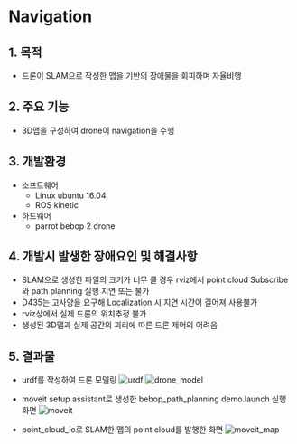 Navigation
==============
## 1. 목적
* 드론이 SLAM으로 작성한 맵을 기반의 장애물을 회피하며 자율비행
## 2. 주요 기능
* 3D맵을 구성하여 drone이 navigation을 수행

## 3. 개발환경
* 소프트웨어
  - Linux ubuntu 16.04
  - ROS kinetic
* 하드웨어
  - parrot bebop 2 drone

## 4. 개발시 발생한 장애요인 및 해결사항
* SLAM으로 생성한 파일의 크기가 너무 클 경우 rviz에서 point cloud Subscribe와 path planning 실행 지연 또는 불가 
* D435는 고사양을 요구해 Localization 시 지연 시간이 길어져 사용불가
* rviz상에서 실제 드론의 위치추정 불가
* 생성된 3D맵과 실제 공간의 괴리에 따른 드론 제어의 어려움

## 5. 결과물
* urdf를 작성하여 드론 모델링
![urdf](https://user-images.githubusercontent.com/67685757/95724048-d73feb80-0cb0-11eb-89fd-633b539ea199.png)
![drone_model](https://user-images.githubusercontent.com/67685757/95724330-37369200-0cb1-11eb-8330-6d9267580ed1.png)

* moveit setup assistant로 생성한 bebop_path_planning demo.launch 실행화면
![moveit](https://user-images.githubusercontent.com/67685757/95725480-acef2d80-0cb2-11eb-9f44-b608c25d3187.png)

* point_cloud_io로 SLAM한 맵의 point cloud를 발행한 화면
![moveit_map](https://user-images.githubusercontent.com/67685757/95727014-977b0300-0cb4-11eb-9f18-721df8b9a441.png)

